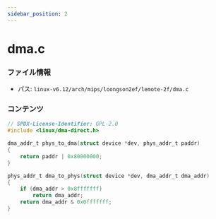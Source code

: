 ```yaml
---
sidebar_position: 2
---
```

# dma.c

### ファイル情報

- パス: `linux-v6.12/arch/mips/loongson2ef/lemote-2f/dma.c`

### コンテンツ

```c
// SPDX-License-Identifier: GPL-2.0
#include <linux/dma-direct.h>

dma_addr_t phys_to_dma(struct device *dev, phys_addr_t paddr)
{
	return paddr | 0x80000000;
}

phys_addr_t dma_to_phys(struct device *dev, dma_addr_t dma_addr)
{
	if (dma_addr > 0x8fffffff)
		return dma_addr;
	return dma_addr & 0x0fffffff;
}

```
